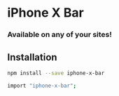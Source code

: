 # iPhone X Bar
### Available on any of your sites!

## Installation
```bash
npm install --save iphone-x-bar
``` 
```bash
import "iphone-x-bar";
``` 